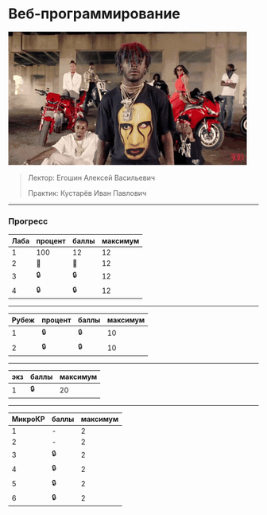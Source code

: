 # Веб-программирование

![pic](https://github.com/bilyardvmetro/ITMO-System-Application-Software/blob/main/gifs/web.gif)

> Лектор: Егошин Алексей Васильевич
>
> Практик: Кустарёв Иван Павлович


---

### Прогресс
| Лаба | процент | баллы | максимум |
| ---- | ------- | ----- | -------- | 
|   1  |   100   |   12  |    12    |
|   2  |   :construction:  |   :construction:  |    12    |
|   3  |   :lock:   |   :lock:  |    12    |
|   4  |   :lock:   |   :lock:  |    12    |

---

| Рубеж | процент | баллы | максимум |
| ----- | ------- | ----- | -------- | 
|   1  |   :lock:   |   :lock:  |    10    |
|   2  |   :lock:   |   :lock:  |    10    |

---

| экз   | баллы | максимум |
| ----- | ----- | -------- | 
|   1   |  :lock:  |    20    |

---

| МикроКР | баллы | максимум |
| -----  | ----- | -------- | 
|   1  |   -  |    2    |
|   2  |   -   |    2    |
|   3  |   :lock:   |    2    |
|   4  |   :lock:   |    2    |
|   5  |   :lock:   |    2    |
|   6  |   :lock:   |    2    |